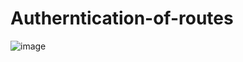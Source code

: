# Autherntication-of-routes
![image](https://user-images.githubusercontent.com/76916192/212118304-8d1641a2-f917-41bc-ae2b-bd589d394294.png)
